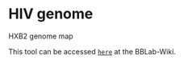 # HIV genome

HXB2 genome map

This tool can be accessed [`here`] at the BBLab-Wiki.

[`here`]: https://bblab-hivresearchtools.ca/django/tools/HIV_genome